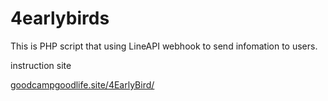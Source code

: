 # 4earlybirds
This is PHP script that using LineAPI webhook to send infomation to users.

instruction site
<html lang="ja"><a href="https://goodcampgoodlife.site/4EarlyBird/">goodcampgoodlife.site/4EarlyBird/</a></html>
